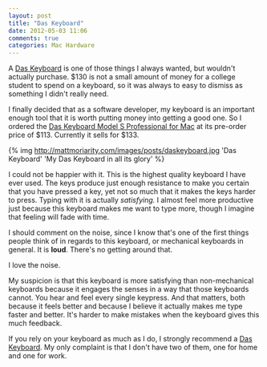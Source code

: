 ```yaml
---
layout: post
title: "Das Keyboard"
date: 2012-05-03 11:06
comments: true
categories: Mac Hardware
---
```


A [Das Keyboard][das] is one of those things I always wanted, but wouldn't actually purchase. $130 is not a small amount of money for a college student to spend on a keyboard, so it was always to easy to dismiss as something I didn't really need.

<!--more-->

I finally decided that as a software developer, my keyboard is an important enough tool that it is worth putting money into getting a good one. So I ordered the [Das Keyboard Model S Professional for Mac][dasmac] at its pre-order price of $113. Currently it sells for $133.

{% img http://mattmoriarity.com/images/posts/daskeyboard.jpg 'Das Keyboard' 'My Das Keyboard in all its glory' %}

I could not be happier with it. This is the highest quality keyboard I have ever used. The keys produce just enough resistance to make you certain that you have pressed a key, yet not so much that it makes the keys harder to press. Typing with it is actually *satisfying.* I almost feel more productive just because this keyboard makes me want to type more, though I imagine that feeling will fade with time.

I should comment on the noise, since I know that's one of the first things people think of in regards to this keyboard, or mechanical keyboards in general. It is **loud**. There's no getting around that.

I love the noise.

My suspicion is that this keyboard is more satisfying than non-mechanical keyboards because it engages the senses in a way that those keyboards cannot. You hear and feel every single keypress. And that matters, both because it feels better and because I believe it actually makes me type faster and better. It's harder to make mistakes when the keyboard gives this much feedback.

If you rely on your keyboard as much as I do, I strongly recommend a [Das Keyboard][das]. My only complaint is that I don't have two of them, one for home and one for work.

[das]:    http://daskeyboard.com
[dasmac]: http://www.daskeyboard.com/model-s-professional-for-mac/
